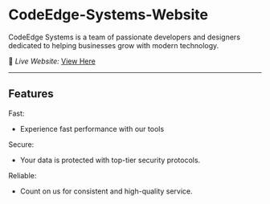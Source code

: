 # CodeEdge-Systems-Website
CodeEdge Systems is a team of passionate developers and designers dedicated to helping businesses grow with modern technology.

🔗 *Live Website:* [View Here](https://princekyei.github.io/CodeEdge-Systems-Website/)  

---

## Features
Fast:
- Experience fast performance with our tools

Secure:
- Your data is protected with top-tier security protocols.

Reliable:
- Count on us for consistent and high-quality service.
